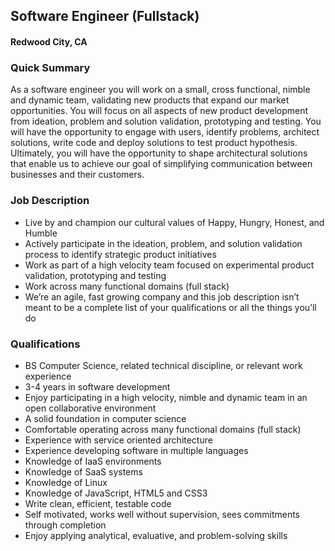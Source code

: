 ## Software Engineer (Fullstack)
#### Redwood City, CA

### Quick Summary
As a software engineer you will work on a small, cross functional, nimble and dynamic team, validating new products that expand our market opportunities. You will focus on all aspects of new product development from ideation, problem and solution validation, prototyping and testing. You will have the opportunity to engage with users, identify problems, architect solutions, write code and deploy solutions to test product hypothesis. Ultimately, you will have the opportunity to shape architectural solutions that enable us to achieve our goal of simplifying communication between businesses and their customers.

### Job Description
+	Live by and champion our cultural values of Happy, Hungry, Honest, and Humble
+	Actively participate in the ideation, problem, and solution validation process to identify
strategic product initiatives
+	Work as part of a high velocity team focused on experimental product validation,
prototyping and testing
+	Work across many functional domains (full stack)
+	We’re an agile, fast growing company and this job description isn’t meant to be a
complete list of your qualifications or all the things you’ll do

### Qualifications
+	BS Computer Science, related technical discipline, or relevant work experience
+	3-4 years in software development
+	Enjoy participating in a high velocity, nimble and dynamic team in an open collaborative
environment
+	A solid foundation in computer science
+	Comfortable operating across many functional domains (full stack)
+	Experience with service oriented architecture
+	Experience developing software in multiple languages
+	Knowledge of IaaS environments
+	Knowledge of SaaS systems
+	Knowledge of Linux
+	Knowledge of JavaScript, HTML5 and CSS3
+	Write clean, efficient, testable code
+	Self motivated, works well without supervision, sees commitments through completion
+	Enjoy applying analytical, evaluative, and problem-solving skills
